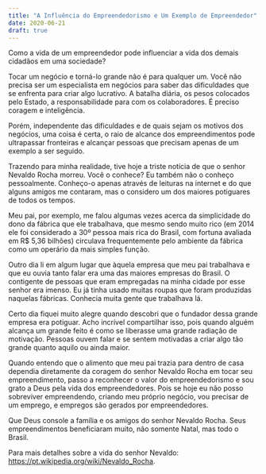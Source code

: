 ```yaml
---
title: "A Influência do Empreendedorismo e Um Exemplo de Empreendedor"
date: 2020-06-21
draft: true
---
```


Como a vida de um empreendedor pode influenciar a vida dos demais cidadãos em uma sociedade?

Tocar um negócio e torná-lo grande não é para qualquer um. Você não precisa ser um especialista em negócios para saber das dificuldades que se enfrenta para criar algo lucrativo. A batalha diária, os pesos colocados pelo Estado, a responsabilidade para com os colaboradores. É preciso coragem e inteligência.

Porém, independente das dificuldades e de quais sejam os motivos dos negócios, uma coisa é certa, o raio de alcance dos empreendimentos pode ultrapassar fronteiras e alcançar pessoas que precisam apenas de um exemplo a ser seguido.

Trazendo para minha realidade, tive hoje a triste notícia de que o senhor Nevaldo Rocha morreu. Você o conhece? Eu também não o conheço pessoalmente. Conheço-o apenas através de leituras na internet e do que alguns amigos me contaram, mas o considero um dos maiores potiguares de todos os tempos.

Meu pai, por exemplo, me falou algumas vezes acerca da simplicidade do dono da fábrica que ele trabalhava, que mesmo sendo muito rico (em 2014 ele foi considerado a 30º pessoa mais rica do Brasil, com fortuna avaliada em R$ 5,36 bilhões) circulava frequentemente pelo ambiente da fábrica como um operário da mais simples função.

Outro dia li em algum lugar que àquela empresa que meu pai trabalhava e que eu ouvia tanto falar era uma das maiores empresas do Brasil. O contigente de pessoas que eram empregadas na minha cidade por esse senhor era imenso. Eu já tinha usado muitas roupas que foram produzidas naquelas fábricas. Conhecia muita gente que trabalhava lá.

Certo dia fiquei muito alegre quando descobri que o fundador dessa grande empresa era potiguar. Acho incrível compartilhar isso, pois quando alguém alcança um grande feito é como se liberasse uma grande radiação de motivação. Pessoas ouvem falar e se sentem motivadas a criar algo tão grande quanto aquilo ou ainda maior.

Quando entendo que o alimento que meu pai trazia para dentro de casa dependia diretamente da coragem do senhor Nevaldo Rocha em tocar seu empreendimento, passo a reconhecer o valor do empreendedorismo e sou grato a Deus pela vida dos empreendedores. Pois se hoje eu não posso sobreviver empreendendo, criando meu próprio negócio, vou precisar de um emprego, e empregos são gerados por empreendedores.

Que Deus console a família e os amigos do senhor Nevaldo Rocha. Seus empreendimentos beneficiaram muito, não somente Natal, mas todo o Brasil.

Para mais detalhes sobre a vida do senhor Nevaldo: https://pt.wikipedia.org/wiki/Nevaldo_Rocha.
